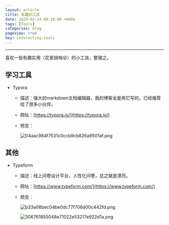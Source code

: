 ```yaml
---
layout: article
title: 有趣的工具
date: 2020-03-24 00:10:00 +0800
tags: [Tools]
categories: blog
pageview: true
key: interesting-tools
---
```






------

喜欢一些有趣实用（花里胡哨:stuck_out_tongue_closed_eyes:）的小工具，整理之。



## 学习工具

- Typora

  - 描述：强大的markdown文档编辑器，我的博客全是用它写的，已经推荐给了很多小伙伴。

  - 网址：[https://typora.io/](https://typora.io/)

  - 预览：

    ![04aac984f7531c0ccb9cb826a9501af.png](http://ww1.sinaimg.cn/large/005NduT8ly1gd5guv9yyij31hc0pfwnu.jpg)









## 其他

- Typeform

  - 描述：线上问卷设计平台，人性化问卷，总之就是漂亮。

  - 网址：[https://www.typeform.com/](https://www.typeform.com/)

  - 预览：

    ![b33a06bec04be0dc77f706d00c442fd.png](http://ww1.sinaimg.cn/large/005NduT8ly1gd5gx6rqq6j31hc0pf7as.jpg)
    
    ![306761855048e71022e53217e922d1a.png](http://ww1.sinaimg.cn/large/005NduT8ly1gd5gxgdpibj31hc0pf40t.jpg)
    
    



